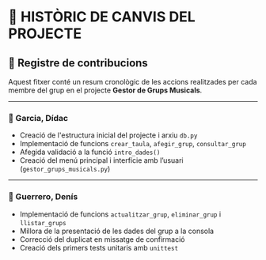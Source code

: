 # 📘 HISTÒRIC DE CANVIS DEL PROJECTE

## 🔁 Registre de contribucions

Aquest fitxer conté un resum cronològic de les accions realitzades per cada membre del grup en el projecte **Gestor de Grups Musicals**.

---

### 👤 Garcia, Dídac

- Creació de l'estructura inicial del projecte i arxiu `db.py`
- Implementació de funcions `crear_taula`, `afegir_grup`, `consultar_grup`
- Afegida validació a la funció `intro_dades()`
- Creació del menú principal i interfície amb l’usuari (`gestor_grups_musicals.py`)

---

### 👤 Guerrero, Denís

- Implementació de funcions `actualitzar_grup`, `eliminar_grup` i `llistar_grups`
- Millora de la presentació de les dades del grup a la consola
- Correcció del duplicat en missatge de confirmació
- Creació dels primers tests unitaris amb `unittest`



